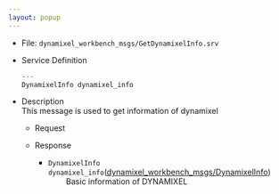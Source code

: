 ```yaml
---
layout: popup
---
```


- File: `dynamixel_workbench_msgs/GetDynamixelInfo.srv`

- Service Definition
  ```c
  ---
  DynamixelInfo dynamixel_info
  ```

- Description  
This message is used to get information of dynamixel

  - Request

  - Response
    * `DynamixelInfo dynamixel_info`([dynamixel_workbench_msgs/DynamixelInfo])  
&emsp;&emsp; Basic information of DYNAMIXEL

[dynamixel_workbench_msgs/DynamixelInfo]: /docs/en/popup/dynamixel_workbench_msgs_DynamixelInfo/
